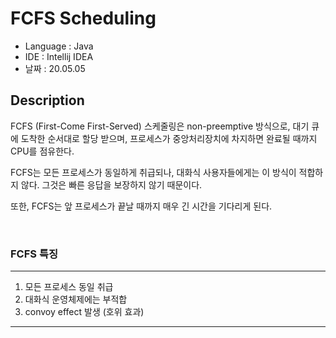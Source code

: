 # FCFS Scheduling

* Language : Java
* IDE : Intellij IDEA
* 날짜 : 20.05.05

## Description

FCFS (First-Come First-Served) 스케줄링은 non-preemptive 방식으로, 대기 큐에 도착한 순서대로 할당 받으며, 프로세스가 중앙처리장치에 차지하면 완료될 때까지 CPU를 점유한다.

FCFS는 모든 프로세스가 동일하게 취급되나, 대화식 사용자들에게는 이 방식이 적합하지 않다.  그것은 빠른 응답을 보장하지 않기 때문이다.

또한, FCFS는 앞 프로세스가 끝날 때까지 매우 긴 시간을 기다리게 된다.

<br>

### FCFS 특징

---
1. 모든 프로세스 동일 취급
2. 대화식 운영체제에는 부적합
3. convoy effect 발생 (호위 효과)
---